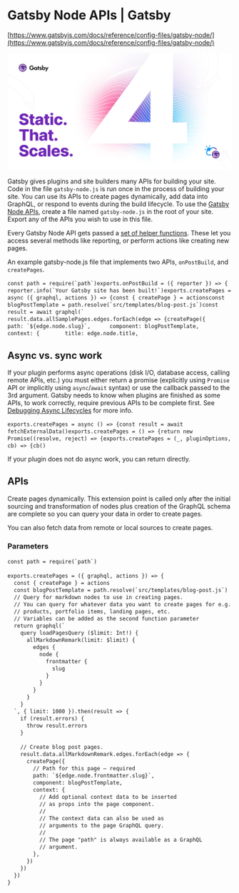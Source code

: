 # Gatsby Node APIs | Gatsby

[https://www.gatsbyjs.com/docs/reference/config-files/gatsby-node/](https://www.gatsbyjs.com/docs/reference/config-files/gatsby-node/)

![gatsby.jpg](Gatsby%20Nod%20a2e3c/gatsby.jpg)

Gatsby gives plugins and site builders many APIs for building your site. Code in the file `gatsby-node.js` is run once in the process of building your site. You can use its APIs to create pages dynamically, add data into GraphQL, or respond to events during the build lifecycle. To use the [Gatsby Node APIs](https://www.gatsbyjs.com/docs/reference/config-files/gatsby-node/), create a file named `gatsby-node.js` in the root of your site. Export any of the APIs you wish to use in this file.

Every Gatsby Node API gets passed a [set of helper functions](https://www.gatsbyjs.com/docs/reference/config-files/node-api-helpers/). These let you access several methods like reporting, or perform actions like creating new pages.

An example gatsby-node.js file that implements two APIs, `onPostBuild`, and `createPages`.

```
const path = require(`path`)exports.onPostBuild = ({ reporter }) => {  reporter.info(`Your Gatsby site has been built!`)exports.createPages = async ({ graphql, actions }) => {const { createPage } = actionsconst blogPostTemplate = path.resolve(`src/templates/blog-post.js`)const result = await graphql(`  result.data.allSamplePages.edges.forEach(edge => {createPage({      path: `${edge.node.slug}`,      component: blogPostTemplate,      context: {        title: edge.node.title,
```

## Async vs. sync work

If your plugin performs async operations (disk I/O, database access, calling remote APIs, etc.) you must either return a promise (explicitly using `Promise` API or implicitly using `async`/`await` syntax) or use the callback passed to the 3rd argument. Gatsby needs to know when plugins are finished as some APIs, to work correctly, require previous APIs to be complete first. See [Debugging Async Lifecycles](https://www.gatsbyjs.com/docs/debugging-async-lifecycles/) for more info.

```
exports.createPages = async () => {const result = await fetchExternalData()exports.createPages = () => {return new Promise((resolve, reject) => {exports.createPages = (_, pluginOptions, cb) => {cb()
```

If your plugin does not do async work, you can return directly.

## APIs

Create pages dynamically. This extension point is called only after the initial sourcing and transformation of nodes plus creation of the GraphQL schema are complete so you can query your data in order to create pages.

You can also fetch data from remote or local sources to create pages.

### Parameters

```
const path = require(`path`)

exports.createPages = ({ graphql, actions }) => {
  const { createPage } = actions
  const blogPostTemplate = path.resolve(`src/templates/blog-post.js`)
  // Query for markdown nodes to use in creating pages.
  // You can query for whatever data you want to create pages for e.g.
  // products, portfolio items, landing pages, etc.
  // Variables can be added as the second function parameter
  return graphql(`
    query loadPagesQuery ($limit: Int!) {
      allMarkdownRemark(limit: $limit) {
        edges {
          node {
            frontmatter {
              slug
            }
          }
        }
      }
    }
  `, { limit: 1000 }).then(result => {
    if (result.errors) {
      throw result.errors
    }

    // Create blog post pages.
    result.data.allMarkdownRemark.edges.forEach(edge => {
      createPage({
        // Path for this page — required
        path: `${edge.node.frontmatter.slug}`,
        component: blogPostTemplate,
        context: {
          // Add optional context data to be inserted
          // as props into the page component.
          //
          // The context data can also be used as
          // arguments to the page GraphQL query.
          //
          // The page "path" is always available as a GraphQL
          // argument.
        },
      })
    })
  })
}
```